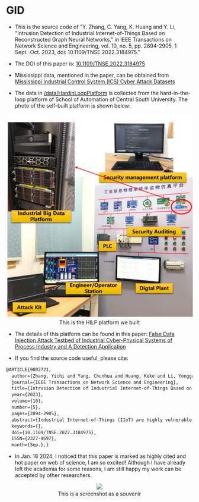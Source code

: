 # GID

- This is the source code of "Y. Zhang, C. Yang, K. Huang and Y. Li, "Intrusion Detection of Industrial Internet-of-Things Based on Reconstructed Graph Neural Networks," in IEEE Transactions on Network Science and Engineering, vol. 10, no. 5, pp. 2894-2905, 1 Sept.-Oct. 2023, doi: 10.1109/TNSE.2022.3184975."

- The DOI of this paper is: [10.1109/TNSE.2022.3184975](https://doi.org/10.1109/TNSE.2022.3184975)

- Mississippi data, mentioned in the paper, can be obtained from [Mississippi Industrial Control System (ICS) Cyber Attack Datasets](https://sites.google.com/a/uah.edu/tommy-morris-uah/ics-data-sets)

- The data in [/data/HardinLoopPlatform](https://github.com/MrZhangCSU/GID/tree/main/data/HardinLoopPlatform) is collected from the hard-in-the-loop platform of School of Automation of Central South University.
The photo of the self-built platform is shown below:
<div align=center><img src="https://raw.githubusercontent.com/MrZhangCSU/GID/main/HILP.png"></div>
<div align=center>This is the HILP platform we built </div>

- The details of this platform can be found in this paper: [False Data Injection Attack Testbed of Industrial Cyber-Physical Systems of Process Industry and A Detection Application](https://doi.org/10.1109/RASSE53195.2021.9686839)

- If you find the source code useful, please cite:
```latex
@ARTICLE{9802721,
  author={Zhang, Yichi and Yang, Chunhua and Huang, Keke and Li, Yonggang},
  journal={IEEE Transactions on Network Science and Engineering}, 
  title={Intrusion Detection of Industrial Internet-of-Things Based on Reconstructed Graph Neural Networks}, 
  year={2023},
  volume={10},
  number={5},
  pages={2894-2905},
  abstract={Industrial Internet-of-Things (IIoT) are highly vulnerable to cyber-attacks due to their open deployment in unattended environments. Intrusion detection is an efficient solution to improve security. However, because the labeled samples are difficult to obtain, and the sample categories are imbalanced in real applications, it is difficult to obtain a reliable model. In this paper, a general framework for intrusion detection is proposed based on graph neural network technologies. In detail, a network embedding feature representation is proposed to deal with the high dimensional, redundant but categories imbalanced and rare labeled data in IIoT. To avoid the influence caused by the inaccurate network structure, a network constructor with refinement regularization is designed to amend it. At last, the network embedding representation weights and network constructor are trained together. The high accuracy and robust properties of the proposed method were verified by conducting intrusion detection tasks based on public datasets. Compared with several state-of-art algorithms, the proposed framework outperforms these methods in many evaluation metrics. In addition, a hard-in-the-loop platform is designed to test the performance in real environments. The results show that the method can not only identify different attacks but also distinguish between cyber-attacks and physical failures.},
  keywords={},
  doi={10.1109/TNSE.2022.3184975},
  ISSN={2327-4697},
  month={Sep.},}

```

- In Jan. 18 2024, I noticed that this paper is marked as highly cited and hot paper on web of science, I am so excited! Although I have already left the academia for some reasons, I am still happy my work can be accepted by other researchers. 

<div align=center><img src="https://raw.githubusercontent.com/MrZhangCSU/GID/main/hotPaper2.jpg"></div>
<div align=center>This is a screenshot as a souvenir </div>
